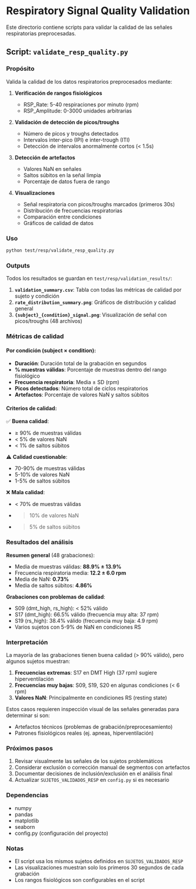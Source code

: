 # Respiratory Signal Quality Validation

Este directorio contiene scripts para validar la calidad de las señales respiratorias preprocesadas.

## Script: `validate_resp_quality.py`

### Propósito

Valida la calidad de los datos respiratorios preprocesados mediante:

1. **Verificación de rangos fisiológicos**
   - RSP_Rate: 5-40 respiraciones por minuto (rpm)
   - RSP_Amplitude: 0-3000 unidades arbitrarias

2. **Validación de detección de picos/troughs**
   - Número de picos y troughs detectados
   - Intervalos inter-pico (IPI) e inter-trough (ITI)
   - Detección de intervalos anormalmente cortos (< 1.5s)

3. **Detección de artefactos**
   - Valores NaN en señales
   - Saltos súbitos en la señal limpia
   - Porcentaje de datos fuera de rango

4. **Visualizaciones**
   - Señal respiratoria con picos/troughs marcados (primeros 30s)
   - Distribución de frecuencias respiratorias
   - Comparación entre condiciones
   - Gráficos de calidad de datos

### Uso

```bash
python test/resp/validate_resp_quality.py
```

### Outputs

Todos los resultados se guardan en `test/resp/validation_results/`:

1. **`validation_summary.csv`**: Tabla con todas las métricas de calidad por sujeto y condición
2. **`rate_distribution_summary.png`**: Gráficos de distribución y calidad general
3. **`{subject}_{condition}_signal.png`**: Visualización de señal con picos/troughs (48 archivos)

### Métricas de calidad

#### Por condición (subject × condition):

- **Duración**: Duración total de la grabación en segundos
- **% muestras válidas**: Porcentaje de muestras dentro del rango fisiológico
- **Frecuencia respiratoria**: Media ± SD (rpm)
- **Picos detectados**: Número total de ciclos respiratorios
- **Artefactos**: Porcentaje de valores NaN y saltos súbitos

#### Criterios de calidad:

✅ **Buena calidad**:
- ≥ 90% de muestras válidas
- < 5% de valores NaN
- < 1% de saltos súbitos

⚠️ **Calidad cuestionable**:
- 70-90% de muestras válidas
- 5-10% de valores NaN
- 1-5% de saltos súbitos

❌ **Mala calidad**:
- < 70% de muestras válidas
- > 10% de valores NaN
- > 5% de saltos súbitos

### Resultados del análisis

**Resumen general** (48 grabaciones):
- Media de muestras válidas: **88.9% ± 13.9%**
- Frecuencia respiratoria media: **12.2 ± 6.0 rpm**
- Media de NaN: **0.73%**
- Media de saltos súbitos: **4.86%**

**Grabaciones con problemas de calidad**:
- S09 (dmt_high, rs_high): < 52% válido
- S17 (dmt_high): 66.5% válido (frecuencia muy alta: 37 rpm)
- S19 (rs_high): 38.4% válido (frecuencia muy baja: 4.9 rpm)
- Varios sujetos con 5-9% de NaN en condiciones RS

### Interpretación

La mayoría de las grabaciones tienen buena calidad (> 90% válido), pero algunos sujetos muestran:

1. **Frecuencias extremas**: S17 en DMT High (37 rpm) sugiere hiperventilación
2. **Frecuencias muy bajas**: S09, S19, S20 en algunas condiciones (< 6 rpm)
3. **Valores NaN**: Principalmente en condiciones RS (resting state)

Estos casos requieren inspección visual de las señales generadas para determinar si son:
- Artefactos técnicos (problemas de grabación/preprocesamiento)
- Patrones fisiológicos reales (ej. apneas, hiperventilación)

### Próximos pasos

1. Revisar visualmente las señales de los sujetos problemáticos
2. Considerar exclusión o corrección manual de segmentos con artefactos
3. Documentar decisiones de inclusión/exclusión en el análisis final
4. Actualizar `SUJETOS_VALIDADOS_RESP` en `config.py` si es necesario

### Dependencias

- numpy
- pandas
- matplotlib
- seaborn
- config.py (configuración del proyecto)

### Notas

- El script usa los mismos sujetos definidos en `SUJETOS_VALIDADOS_RESP`
- Las visualizaciones muestran solo los primeros 30 segundos de cada grabación
- Los rangos fisiológicos son configurables en el script
